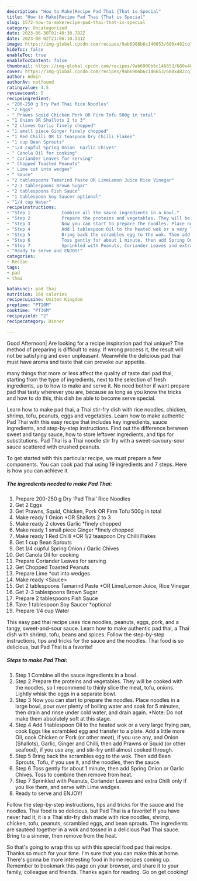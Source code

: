 ```yaml
---
description: "How to Make|Recipe Pad Thai {That is Special"
title: "How to Make|Recipe Pad Thai {That is Special"
slug: 1572-how-to-makerecipe-pad-thai-that-is-special
category: Uncategorized
date: 2023-06-30T01:40:30.782Z
date: 2023-08-02T21:06:10.531Z
image: https://img-global.cpcdn.com/recipes/9ab6906b6c146653/680x482cq70/pad-thai-recipe-main-photo.jpg
hideToc: false
enableToc: true
enableTocContent: false
thumbnail: https://img-global.cpcdn.com/recipes/9ab6906b6c146653/680x482cq70/pad-thai-recipe-main-photo.jpg
cover: https://img-global.cpcdn.com/recipes/9ab6906b6c146653/680x482cq70/pad-thai-recipe-main-photo.jpg
author: Admin
authorAv: notfound
ratingvalue: 4.5
reviewcount: 5
recipeingredient:
- "200-250 g Dry Pad Thai Rice Noodles"
- "2 Eggs"
- " Prawns Squid Chicken Pork OR Firm Tofu 500g in total"
- "1 Onion OR Shallots 2 to 3"
- "2 cloves Garlic finely chopped"
- "1 small piece Ginger finely chopped"
- "1 Red Chilli OR 12 teaspoon Dry Chilli Flakes"
- "1 cup Bean Sprouts"
- "1/4 cupful Spring Onion  Garlic Chives"
- " Canola Oil for cooking"
- " Coriander Leaves for serving"
- " Chopped Toasted Peanuts"
- " Lime cut into wedges"
- " Sauce"
- "2 tablespoons Tamarind Paste OR LimeLemon Juice Rice Vinegar"
- "2-3 tablespoons Brown Sugar"
- "2 tablespoons Fish Sauce"
- "1 tablespoon Soy Saucer optional"
- "1/4 cup Water"
recipeinstructions:
- "Step 1            Combine all the sauce ingredients in a bowl."
- "Step 2            Prepare the proteins and vegetables. They will be cooked with the noodles, so I recommend to thinly slice the meat, tofu, onions. Lightly whisk the eggs in a separate bowl."
- "Step 3            Now you can start to prepare the noodles. Place noodles in a large bowl, pour over plenty of boiling water and soak for 5 minutes, then drain and rinse under cold water, and drain again. *Note: Do not make them absolutely soft at this stage."
- "Step 4            Add 1 tablespoon Oil to the heated wok or a very large frying pan, cook Eggs like scrambled egg and transfer to a plate. Add a little more Oil, cook Chicken or Pork (or other meat), if you use any, and Onion (Shallots), Garlic, Ginger and Chilli, then add Prawns or Squid (or other seafood), if you use any, and stir-fry until almost cooked through."
- "Step 5            Bring back the scrambles egg to the wok. Then add Bean Sprouts, Tofu, if you use it, and the noodles, then the sauce."
- "Step 6            Toss gently for about 1 minute, then add Spring Onion or Garlic Chives. Toss to combine then remove from heat."
- "Step 7            Sprinkled with Peanuts, Coriander Leaves and extra Chilli only if you like them, and serve with Lime wedges."
- "Ready to serve and ENJOY!"
categories:
- Recipe
tags:
- pad
- thai

katakunci: pad thai 
nutrition: 169 calories
recipecuisine: United Kingdom
preptime: "PT10M"
cooktime: "PT36M"
recipeyield: "2"
recipecategory: Dinner

---
```



Good Afternoon| Are looking for a recipe inspiration pad thai unique? The method of preparing is difficult to easy. If wrong process it, the result will not be satisfying and even unpleasant. Meanwhile the delicious pad thai must have aroma and taste that can provoke our appetite.






many things that more or less affect the quality of taste dari pad thai, starting from the type of ingredients, next to the selection of fresh ingredients, up to how to make and serve it. No need bother if want prepare pad thai tasty wherever you are, because as long as you know the tricks and how to do this, this dish be able to become serve  special.


Learn how to make pad thai, a Thai stir-fry dish with rice noodles, chicken, shrimp, tofu, peanuts, eggs and vegetables. Learn how to make authentic Pad Thai with this easy recipe that includes key ingredients, sauce ingredients, and step-by-step instructions. Find out the difference between sweet and tangy sauce, how to store leftover ingredients, and tips for substitutions. Pad Thai is a Thai noodle stir fry with a sweet-savoury-sour sauce scattered with crushed peanuts.


To get started with this particular recipe, we must prepare a few components. You can cook pad thai using 19 ingredients and 7 steps. Here is how you can achieve it.

<!--inarticleads1-->

##### The ingredients needed to make Pad Thai:

1. Prepare 200-250 g Dry ‘Pad Thai’ Rice Noodles
1. Get 2 Eggs
1. Get  Prawns, Squid, Chicken, Pork OR Firm Tofu 500g in total
1. Make ready 1 Onion *OR Shallots 2 to 3
1. Make ready 2 cloves Garlic *finely chopped
1. Make ready 1 small piece Ginger *finely chopped
1. Make ready 1 Red Chilli *OR 1/2 teaspoon Dry Chilli Flakes
1. Get 1 cup Bean Sprouts
1. Get 1/4 cupful Spring Onion / Garlic Chives
1. Get  Canola Oil for cooking
1. Prepare  Coriander Leaves for serving
1. Get  Chopped Toasted Peanuts
1. Prepare  Lime *cut into wedges
1. Make ready  &lt;Sauce&gt;
1. Get 2 tablespoons Tamarind Paste *OR Lime/Lemon Juice, Rice Vinegar
1. Get 2-3 tablespoons Brown Sugar
1. Prepare 2 tablespoons Fish Sauce
1. Take 1 tablespoon Soy Saucer *optional
1. Prepare 1/4 cup Water


This easy pad thai recipe uses rice noodles, peanuts, eggs, pork, and a tangy, sweet-and-sour sauce. Learn how to make authentic pad thai, a Thai dish with shrimp, tofu, beans and spices. Follow the step-by-step instructions, tips and tricks for the sauce and the noodles. Thai food is so delicious, but Pad Thai is a favorite! 

<!--inarticleads2-->

##### Steps to make Pad Thai:

1. Step 1            Combine all the sauce ingredients in a bowl.
1. Step 2            Prepare the proteins and vegetables. They will be cooked with the noodles, so I recommend to thinly slice the meat, tofu, onions. Lightly whisk the eggs in a separate bowl.
1. Step 3            Now you can start to prepare the noodles. Place noodles in a large bowl, pour over plenty of boiling water and soak for 5 minutes, then drain and rinse under cold water, and drain again. *Note: Do not make them absolutely soft at this stage.
1. Step 4            Add 1 tablespoon Oil to the heated wok or a very large frying pan, cook Eggs like scrambled egg and transfer to a plate. Add a little more Oil, cook Chicken or Pork (or other meat), if you use any, and Onion (Shallots), Garlic, Ginger and Chilli, then add Prawns or Squid (or other seafood), if you use any, and stir-fry until almost cooked through.
1. Step 5            Bring back the scrambles egg to the wok. Then add Bean Sprouts, Tofu, if you use it, and the noodles, then the sauce.
1. Step 6            Toss gently for about 1 minute, then add Spring Onion or Garlic Chives. Toss to combine then remove from heat.
1. Step 7            Sprinkled with Peanuts, Coriander Leaves and extra Chilli only if you like them, and serve with Lime wedges.
1. Ready to serve and ENJOY!

Follow the step-by-step instructions, tips and tricks for the sauce and the noodles. Thai food is so delicious, but Pad Thai is a favorite! If you have never had it, it is a Thai stir-fry dish made with rice noodles, shrimp, chicken, tofu, peanuts, scrambled eggs, and bean sprouts. The ingredients are sautéed together in a wok and tossed in a delicious Pad Thai sauce. Bring to a simmer, then remove from the heat. 

So that's going to wrap this up with this special food pad thai recipe. Thanks so much for your time. I'm sure that you can make this at home. There's gonna be more interesting food in home recipes coming up. Remember to bookmark this page on your browser, and share it to your family, colleague and friends. Thanks again for reading. Go on get cooking!
